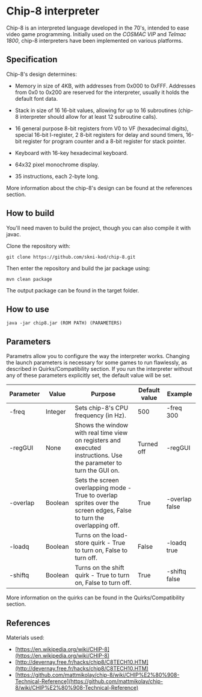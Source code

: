 # Chip-8 interpreter

Chip-8 is an interpreted language developed in the 70's, intended to ease 
video game programming. Initially used on the *COSMAC VIP* and *Telmac 1800*, 
chip-8 interpreters have been implemented on various platforms.

## Specification

Chip-8's design determines:
- Memory in size of 4KB, with addresses from 0x000 to 0xFFF.
Addresses from 0x0 to 0x200 are reserved for the interpreter, usually it holds the default
font data.
  
- Stack in size of 16 16-bit values, allowing for up to 16 subroutines (chip-8 interpreter should allow
  for at least 12 subroutine calls).
  
- 16 general purpose 8-bit registers from V0 to VF (hexadecimal digits), special 16-bit I-register, 
2 8-bit registers for delay and sound timers, 16-bit register for program counter and a 8-bit register
  for stack pointer.
  
- Keyboard with 16-key hexadecimal keyboard.

- 64x32 pixel monochrome display.

- 35 instructions, each 2-byte long. 

More information about the chip-8's design can be found at the references section.

## How to build

You'll need maven to build the project, though you can also compile it with javac.

Clone the repository with:

```
git clone https://github.com/skni-kod/chip-8.git
```

Then enter the repository and build the jar package using:

```
mvn clean package
```

The output package can be found in the target folder.

## How to use

```
java -jar chip8.jar (ROM PATH) (PARAMETERS)
```

## Parameters

Parametrs allow you to configure the way the interpreter works. Changing the launch parameters is necessary 
for some games to run flawlessly, as described in Quirks/Compatibility section. If you run the interpreter
without any of these parameters explicitly set, the default value will be set.

|Parameter|Value|Purpose|Default value|Example|
|---|---|---|---|---|
|-freq|Integer|Sets chip-8's CPU frequency (in Hz).|500|-freq 300|
|-regGUI|None|Shows the window with real time view on registers and executed instructions. Use the parameter to turn the GUI on.|Turned off|-regGUI|
|-overlap|Boolean|Sets the screen overlapping mode - True to overlap sprites over the screen edges, False to turn the overlapping off.|True|-overlap false|
|-loadq|Boolean|Turns on the load-store quirk - True to turn on, False to turn off.|False|-loadq true|
|-shiftq|Boolean|Turns on the shift quirk - True to turn on, False to turn off.|True|-shiftq false|

More information on the quirks can be found in the Quirks/Compatibility section.

## References

Materials used:

* [https://en.wikipedia.org/wiki/CHIP-8](https://en.wikipedia.org/wiki/CHIP-8)
* [http://devernay.free.fr/hacks/chip8/C8TECH10.HTM](http://devernay.free.fr/hacks/chip8/C8TECH10.HTM)
* [https://github.com/mattmikolay/chip-8/wiki/CHIP%E2%80%908-Technical-Reference](https://github.com/mattmikolay/chip-8/wiki/CHIP%E2%80%908-Technical-Reference)
